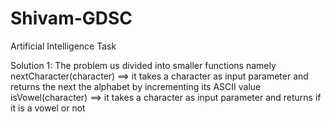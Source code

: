# Shivam-GDSC
Artificial Intelligence Task

Solution 1:
The problem us divided into smaller functions namely
nextCharacter(character) ==> it takes a character as input parameter and returns the next the alphabet by incrementing its ASCII value
isVowel(character) ==> it takes a character as input parameter and returns if it is a vowel or not

